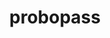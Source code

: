 ---
id: 476
title: probopass
types: [rock,steel]
image: https://raw.githubusercontent.com/PokeAPI/sprites/master/sprites/pokemon/476.png
---